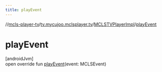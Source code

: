 ```yaml
---
title: playEvent
---
```

//[mcls-player-tv](../../../index.html)/[tv.mycujoo.mclsplayer.tv](../index.html)/[MCLSTVPlayerImpl](index.html)/[playEvent](play-event.html)



# playEvent



[androidJvm]\
open override fun [playEvent](play-event.html)(event: MCLSEvent)




